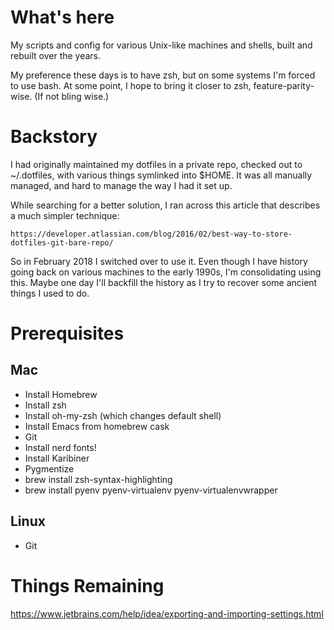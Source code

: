 # What's here

My scripts and config for various Unix-like machines and shells, built
and rebuilt over the years.

My preference these days is to have zsh, but on some systems I'm
forced to use bash.   At some point, I hope to bring it closer to zsh,
feature-parity-wise.  (If not bling wise.)

# Backstory

I had originally maintained my dotfiles in a private repo, checked out
to ~/.dotfiles, with various things symlinked into $HOME.    It was
all manually managed, and hard to manage the way I had it set up.

While searching for a better solution, I ran across this article that
describes a much simpler technique:

    https://developer.atlassian.com/blog/2016/02/best-way-to-store-dotfiles-git-bare-repo/

So in February 2018 I switched over to use it.   Even though I have
history going back on various machines to the early 1990s, I'm
consolidating using this.   Maybe one day I'll backfill the history as
I try to recover some ancient things I used to do.

# Prerequisites

## Mac

- Install Homebrew
- Install zsh
- Install oh-my-zsh (which changes default shell)
- Install Emacs from homebrew cask
- Git
- Install nerd fonts!
- Install Karibiner
- Pygmentize
- brew install zsh-syntax-highlighting
- brew install pyenv pyenv-virtualenv pyenv-virtualenvwrapper

## Linux

- Git

# Things Remaining

https://www.jetbrains.com/help/idea/exporting-and-importing-settings.html

